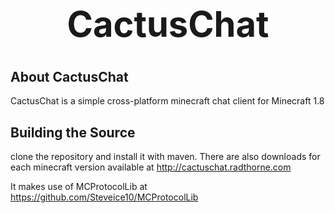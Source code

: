 <b><center><h1>CactusChat</h></center></b>
==========



<b>About CactusChat</b>
--------

CactusChat is a simple cross-platform minecraft chat client for Minecraft 1.8


<b>Building the Source</b>
--------

clone the repository and install it with maven.
There are also downloads for each minecraft version available at http://cactuschat.radthorne.com

It makes use of MCProtocolLib at https://github.com/Steveice10/MCProtocolLib
